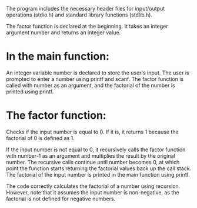 The program includes the necessary header files for input/output operations (stdio.h) and standard library functions (stdlib.h).

The factor function is declared at the beginning. It takes an integer argument number and returns an integer value.

# In the main function:

An integer variable number is declared to store the user's input.
The user is prompted to enter a number using printf and scanf.
The factor function is called with number as an argument, and the factorial of the number is printed using printf.

# The factor function:
Checks if the input number is equal to 0. If it is, it returns 1 because the factorial of 0 is defined as 1.

If the input number is not equal to 0, it recursively calls the factor function with number-1 as an argument and multiplies the result by the original number.
The recursive calls continue until number becomes 0, at which point the function starts returning the factorial values back up the call stack.
The factorial of the input number is printed in the main function using printf.

The code correctly calculates the factorial of a number using recursion. However, note that it assumes the input number is non-negative, as the factorial is not defined for negative numbers.
